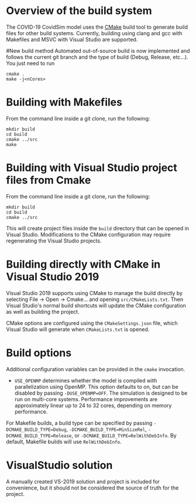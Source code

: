 # Overview of the build system
The COVID-19 CovidSim model uses the [CMake](www.cmake.org) build tool to generate build files for other build systems. Currently, building using clang and gcc with Makefiles and MSVC with Visual Studio are supported.

#New build method
Automated out-of-source build is now implemented and follows the current git branch and the type of build (Debug, Release, etc...).
You just need to run
```
cmake .
make -j<nCores>
```
# Building with Makefiles
From the command line inside a git clone, run the following:
```
mkdir build
cd build
cmake ../src
make
```
# Building with Visual Studio project files from Cmake
From the command line inside a git clone, run the following:
```
mkdir build
cd build
cmake ../src
```
This will create project files inside the `build` directory that can be opened in Visual Studio. Modifications to the CMake configuration may require regenerating the Visual Studio projects.

# Building directly with CMake in Visual Studio 2019
Visual Studio 2019 supports using CMake to manage the build directly by selecting File -> Open -> Cmake... and opening `src/CMakeLists.txt`. Then Visual Studio's normal build shortcuts will update the CMake configuration as well as building the project.

CMake options are configured using the `CMakeSettings.json` file, which Visual Studio will generate when `CMakeLists.txt` is opened.

# Build options
Additional configuration variables can be provided in the `cmake` invocation.

- `USE_OPENMP` determines whether the model is compiled with parallelization using OpenMP. This option defaults to on, but can be disabled by passing `-DUSE_OPENMP=OFF`. The simulation is designed to be run on multi-core systems. Performance improvements are approximately linear up to 24 to 32 cores, depending on memory performance.

For Makefile builds, a build type can be specified by passing `-DCMAKE_BUILD_TYPE=Debug`, `-DCMAKE_BUILD_TYPE=MinSizeRel`, `-DCMAKE_BUILD_TYPE=Release`, or `-DCMAKE_BUILD_TYPE=RelWithDebInfo`. By default, Makefile builds will use `RelWithDebInfo`.

# VisualStudio solution
A manually created VS-2019 solution and project is included for convenience, but it should not be considered the source of truth for the project.
